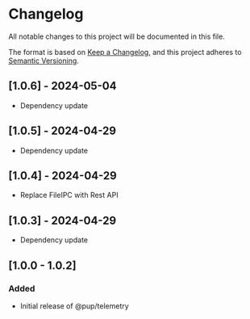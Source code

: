 # Changelog

All notable changes to this project will be documented in this file.

The format is based on [Keep a Changelog](https://keepachangelog.com/en/1.1.0/),
and this project adheres to
[Semantic Versioning](https://semver.org/spec/v2.0.0.html).

## [1.0.6] - 2024-05-04

- Dependency update

## [1.0.5] - 2024-04-29

- Dependency update

## [1.0.4] - 2024-04-29

- Replace FileIPC with Rest API

## [1.0.3] - 2024-04-29

- Dependency update

## [1.0.0 - 1.0.2]

### Added

- Initial release of @pup/telemetry
